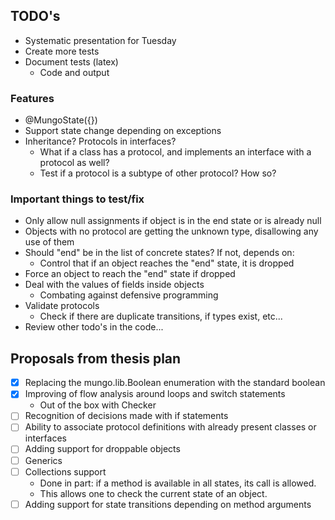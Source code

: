 ## TODO's

- Systematic presentation for Tuesday
- Create more tests
- Document tests (latex)
  - Code and output

### Features

- @MungoState({})
- Support state change depending on exceptions
- Inheritance? Protocols in interfaces?
  - What if a class has a protocol, and implements an interface with a protocol as well?
  - Test if a protocol is a subtype of other protocol? How so?

### Important things to test/fix

- Only allow null assignments if object is in the end state or is already null
- Objects with no protocol are getting the unknown type, disallowing any use of them
- Should "end" be in the list of concrete states? If not, depends on:
  - Control that if an object reaches the "end" state, it is dropped
- Force an object to reach the "end" state if dropped
- Deal with the values of fields inside objects
  - Combating against defensive programming
- Validate protocols
  - Check if there are duplicate transitions, if types exist, etc...
- Review other todo's in the code...

## Proposals from thesis plan

- [x] Replacing the mungo.lib.Boolean enumeration with the standard boolean
- [x] Improving of flow analysis around loops and switch statements
  - Out of the box with Checker
- [ ] Recognition of decisions made with if statements
- [ ] Ability to associate protocol definitions with already present classes or interfaces
- [ ] Adding support for droppable objects
- [ ] Generics
- [ ] Collections support
  - Done in part: if a method is available in all states, its call is allowed.
  - This allows one to check the current state of an object.
- [ ] Adding support for state transitions depending on method arguments
